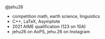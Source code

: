 @jehu26
- competition math, earth science, linguistics
- C++, LaTeX, Asymptote
- 2021 AIME qualification (123 on 10A)
- jehu26 on AoPS, jehu.26 on Instagram

<!---
jehu26/jehu26 is a ✨ special ✨ repository because its `README.md` (this file) appears on your GitHub profile.
You can click the Preview link to take a look at your changes.
--->
